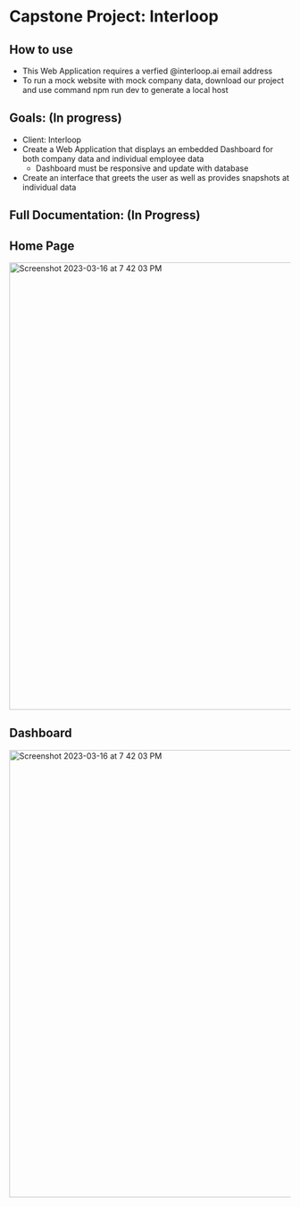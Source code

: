 # Capstone Project: Interloop
## How to use 
- This Web Application requires a verfied @interloop.ai email address
- To run a mock website with mock company data, download our project and use command npm run dev to generate a local host

## Goals: (In progress)
- Client: Interloop
- Create a Web Application that displays an embedded Dashboard for both company data and individual employee data
  -   Dashboard must be responsive and update with database
- Create an interface that greets the user as well as provides snapshots at individual data

## Full Documentation: (In Progress)

## Home Page

<img width="800" alt="Screenshot 2023-03-16 at 7 42 03 PM" src="https://user-images.githubusercontent.com/75393933/230805930-54b17c63-c214-4fd5-9a80-208e94081b12.png">

## Dashboard

<img width="800" alt="Screenshot 2023-03-16 at 7 42 03 PM" src="https://user-images.githubusercontent.com/75393933/230805458-98110b03-a519-440b-a81d-3475921d0d36.png">


